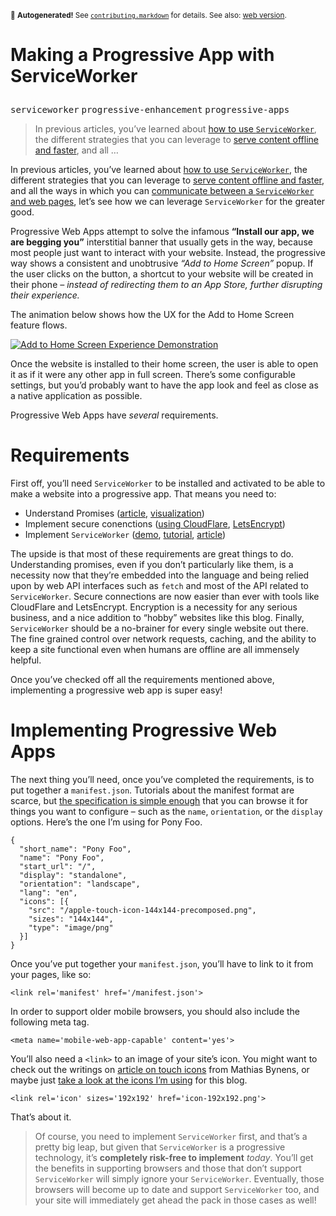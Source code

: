 <sub>&#x1F6A8; <strong>Autogenerated!</strong> See <a href="https://github.com/ponyfoo/articles/tree/noindex/contributing.markdown"><code>contributing.markdown</code></a> for details. See also: <a href="https://ponyfoo.com/articles/progressive-app-serviceworker">web version</a>.</sub>

<a href="https://ponyfoo.com/articles/progressive-app-serviceworker"><div></div></a>

<h1><p>Making a Progressive App with ServiceWorker</p></h1>

<p><kbd>serviceworker</kbd> <kbd>progressive-enhancement</kbd> <kbd>progressive-apps</kbd></p>

<blockquote><p>In previous articles, you&#x2019;ve learned about <a href="https://ponyfoo.com/articles/serviceworker-revolution" aria-label="ServiceWorker: Revolution of the Web Platform on Pony Foo">how to use <code>ServiceWorker</code></a>, the different strategies that you can leverage to <a href="https://ponyfoo.com/articles/progressive-networking-serviceworker" aria-label="ServiceWorker and Progressive Networking">serve content offline and faster</a>, and all &#x2026;</p></blockquote>

<div><p>In previous articles, you&#x2019;ve learned about <a href="https://ponyfoo.com/articles/serviceworker-revolution" aria-label="ServiceWorker: Revolution of the Web Platform on Pony Foo">how to use <code class="md-code md-code-inline">ServiceWorker</code></a>, the different strategies that you can leverage to <a href="https://ponyfoo.com/articles/progressive-networking-serviceworker" aria-label="ServiceWorker and Progressive Networking">serve content offline and faster</a>, and all the ways in which you can <a href="https://ponyfoo.com/articles/serviceworker-messagechannel-postmessage" aria-label="ServiceWorker, MessageChannel, &amp; postMessage">communicate between a <code class="md-code md-code-inline">ServiceWorker</code> and web pages</a>, let&#x2019;s see how we can leverage <code class="md-code md-code-inline">ServiceWorker</code> for the greater good.</p></div>

<div></div>

<div><p>Progressive Web Apps attempt to solve the infamous <strong>&#x201C;Install our app, we are begging you&#x201D;</strong> interstitial banner that usually gets in the way, because most people just want to interact with your website. Instead, the progressive way shows a consistent and unobtrusive <em>&#x201C;Add to Home Screen&#x201D;</em> popup. If the user clicks on the button, a shortcut to your website will be created in their phone <em>&#x2013; instead of redirecting them to an App Store, further disrupting their experience.</em></p> <p>The animation below shows how the UX for the Add to Home Screen feature flows.</p> <p><a href="https://developers.google.com/web/updates/2015/03/increasing-engagement-with-app-install-banners-in-chrome-for-android" target="_blank" aria-label="Increasing engagement with Web App install banners"><img src="https://developers.google.com/web/updates/images/2015-03-03/add-to-home-screen.gif" alt="Add to Home Screen Experience Demonstration"></a></p> <p>Once the website is installed to their home screen, the user is able to open it as if it were any other app in full screen. There&#x2019;s some configurable settings, but you&#x2019;d probably want to have the app look and feel as close as a native application as possible.</p></div>

<div><p>Progressive Web Apps have <em>several</em> requirements.</p> <h1 id="requirements">Requirements</h1> <p>First off, you&#x2019;ll need <code class="md-code md-code-inline">ServiceWorker</code> to be installed and activated to be able to make a website into a progressive app. That means you need to:</p> <ul> <li>Understand Promises (<a href="https://ponyfoo.com/articles/es6-promises-in-depth" aria-label="ES6 Promises in Depth on Pony Foo">article</a>, <a href="http://bevacqua.github.io/promisees/" target="_blank" aria-label="Promisees Visualization Tool">visualization</a>)</li> <li>Implement secure conenctions (<a href="https://ponyfoo.com/articles/securing-your-web-app-in-3-easy-steps" aria-label="Securing Your Web App in 3 Easy Steps on Pony Foo">using CloudFlare</a>, <a href="https://letsencrypt.org/" target="_blank" aria-label="Let&apos;s Encrypt encrypts the web for free">LetsEncrypt</a>)</li> <li>Implement <code class="md-code md-code-inline">ServiceWorker</code> (<a href="https://github.com/bevacqua/flickr-lightbox" target="_blank" aria-label="bevacqua/flickr-lightbox on GitHub">demo</a>, <a href="https://css-tricks.com/serviceworker-for-offline/" target="_blank" aria-label="Making a Simple Site Work Offline with ServiceWorker on CSS-Tricks">tutorial</a>, <a href="https://ponyfoo.com/articles/serviceworker-revolution" aria-label="ServiceWorker: Revolution of the Web Platform on Pony Foo">article</a>)</li> </ul> <p>The upside is that most of these requirements are great things to do. Understanding promises, even if you don&#x2019;t particularly like them, is a necessity now that they&#x2019;re embedded into the language and being relied upon by web API interfaces such as <code class="md-code md-code-inline">fetch</code> and most of the API related to <code class="md-code md-code-inline">ServiceWorker</code>. Secure connections are now easier than ever with tools like CloudFlare and LetsEncrypt. Encryption is a necessity for any serious business, and a nice addition to &#x201C;hobby&#x201D; websites like this blog. Finally, <code class="md-code md-code-inline">ServiceWorker</code> should be a no-brainer for every single website out there. The fine grained control over network requests, caching, and the ability to keep a site functional even when humans are offline are all immensely helpful.</p> <p>Once you&#x2019;ve checked off all the requirements mentioned above, implementing a progressive web app is super easy!</p> <h1 id="implementing-progressive-web-apps">Implementing Progressive Web Apps</h1> <p>The next thing you&#x2019;ll need, once you&#x2019;ve completed the requirements, is to put together a <code class="md-code md-code-inline">manifest.json</code>. Tutorials about the manifest format are scarce, but <a href="https://w3c.github.io/manifest/" target="_blank" aria-label="Web App Manifest Specification">the specification is simple enough</a> that you can browse it for things you want to configure &#x2013; such as the <code class="md-code md-code-inline">name</code>, <code class="md-code md-code-inline">orientation</code>, or the <code class="md-code md-code-inline">display</code> options. Here&#x2019;s the one I&#x2019;m using for Pony Foo.</p> <pre class="md-code-block"><code class="md-code md-lang-json">{
  &quot;<span class="md-code-attribute">short_name</span>&quot;: <span class="md-code-value"><span class="md-code-string">&quot;Pony Foo&quot;</span></span>,
  &quot;<span class="md-code-attribute">name</span>&quot;: <span class="md-code-value"><span class="md-code-string">&quot;Pony Foo&quot;</span></span>,
  &quot;<span class="md-code-attribute">start_url</span>&quot;: <span class="md-code-value"><span class="md-code-string">&quot;/&quot;</span></span>,
  &quot;<span class="md-code-attribute">display</span>&quot;: <span class="md-code-value"><span class="md-code-string">&quot;standalone&quot;</span></span>,
  &quot;<span class="md-code-attribute">orientation</span>&quot;: <span class="md-code-value"><span class="md-code-string">&quot;landscape&quot;</span></span>,
  &quot;<span class="md-code-attribute">lang</span>&quot;: <span class="md-code-value"><span class="md-code-string">&quot;en&quot;</span></span>,
  &quot;<span class="md-code-attribute">icons</span>&quot;: <span class="md-code-value">[{
    &quot;<span class="md-code-attribute">src</span>&quot;: <span class="md-code-value"><span class="md-code-string">&quot;/apple-touch-icon-144x144-precomposed.png&quot;</span></span>,
    &quot;<span class="md-code-attribute">sizes</span>&quot;: <span class="md-code-value"><span class="md-code-string">&quot;144x144&quot;</span></span>,
    &quot;<span class="md-code-attribute">type</span>&quot;: <span class="md-code-value"><span class="md-code-string">&quot;image/png&quot;</span>
  </span>}]
</span>}
</code></pre> <p>Once you&#x2019;ve put together your <code class="md-code md-code-inline">manifest.json</code>, you&#x2019;ll have to link to it from your pages, like so:</p> <pre class="md-code-block"><code class="md-code md-lang-xml"><span class="md-code-tag">&lt;<span class="md-code-title">link</span> <span class="md-code-attribute">rel</span>=<span class="md-code-value">&apos;manifest&apos;</span> <span class="md-code-attribute">href</span>=<span class="md-code-value">&apos;/manifest.json&apos;</span>&gt;</span>
</code></pre> <p>In order to support older mobile browsers, you should also include the following meta tag.</p> <pre class="md-code-block"><code class="md-code md-lang-xml"><span class="md-code-tag">&lt;<span class="md-code-title">meta</span> <span class="md-code-attribute">name</span>=<span class="md-code-value">&apos;mobile-web-app-capable&apos;</span> <span class="md-code-attribute">content</span>=<span class="md-code-value">&apos;yes&apos;</span>&gt;</span>
</code></pre> <p>You&#x2019;ll also need a <code class="md-code md-code-inline">&lt;link&gt;</code> to an image of your site&#x2019;s icon. You might want to check out the writings on <a href="https://mathiasbynens.be/notes/touch-icons#icons" target="_blank" aria-label="Everything you always wanted to know about touch icons">article on touch icons</a> from Mathias Bynens, or maybe just <a href="https://github.com/ponyfoo/ponyfoo/blob/b0b633f49c940611f806e751a2fb9876cde57a76/views/server/layout/layout.jade#L20-L29" target="_blank" aria-label="ponyfoo/ponyfoo on GitHub">take a look at the icons I&#x2019;m using</a> for this blog.</p> <pre class="md-code-block"><code class="md-code md-lang-xml"><span class="md-code-tag">&lt;<span class="md-code-title">link</span> <span class="md-code-attribute">rel</span>=<span class="md-code-value">&apos;icon&apos;</span> <span class="md-code-attribute">sizes</span>=<span class="md-code-value">&apos;192x192&apos;</span> <span class="md-code-attribute">href</span>=<span class="md-code-value">&apos;icon-192x192.png&apos;</span>&gt;</span>
</code></pre> <p>That&#x2019;s about it.</p> <blockquote> <p>Of course, you need to implement <code class="md-code md-code-inline">ServiceWorker</code> first, and that&#x2019;s a pretty big leap, but given that <code class="md-code md-code-inline">ServiceWorker</code> is a progressive technology, it&#x2019;s <strong>completely risk-free to implement</strong> <em>today</em>. You&#x2019;ll get the benefits in supporting browsers and those that don&#x2019;t support <code class="md-code md-code-inline">ServiceWorker</code> will simply ignore your <code class="md-code md-code-inline">ServiceWorker</code>. Eventually, those browsers will become up to date and support <code class="md-code md-code-inline">ServiceWorker</code> too, and your site will immediately get ahead the pack in those cases as well!</p> </blockquote></div>
